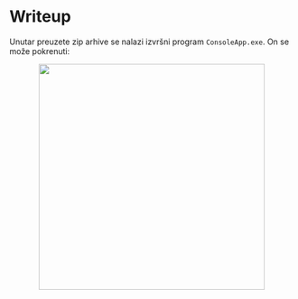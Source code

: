 # Writeup

Unutar preuzete zip arhive se nalazi izvršni program ```ConsoleApp.exe```.
On se može pokrenuti:

<p align="center">
 <a href="?raw=true" target="_blank">
  <img src="" width="400"/>
  <a/>
<p/>

